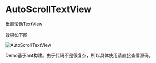 # AutoScrollTextView
垂直滚动TextView

  效果如下图

![AutoScrollTextView](https://raw.githubusercontent.com/jingle1267/AutoScrollTextView/master/AutoScrollTextView.gif)

  Demo基于ant构建。由于代码不是很复杂，所以具体使用请直接查看源码。